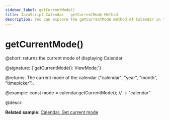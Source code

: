 ```yaml
---
sidebar_label: getCurrentMode()
title: JavaScript Calendar - getCurrentMode Method 
description: You can explore the getCurrentMode method of Calendar in the documentation of the DHTMLX JavaScript UI library. Browse developer guides and API reference, try out code examples and live demos, and download a free 30-day evaluation version of DHTMLX Suite.
---
```


# getCurrentMode()

@short: returns the current mode of displaying Calendar

@signature: {'getCurrentMode(): ViewMode;'}

@returns:
The current mode of the calendar ("calendar", "year", "month", "timepicker").

@example:
const mode = calendar.getCurrentMode(); // -> "calendar"

@descr:

**Related sample**: [Calendar. Get current mode](https://snippet.dhtmlx.com/fadykqoc)

[comment]: # (@related: calendar/operating_calendar.md#gettingcurrentmode)
